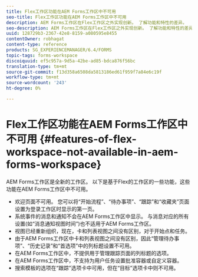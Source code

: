 ```yaml
---
title: Flex工作区功能在AEM Forms工作区中不可用
seo-title: Flex工作区功能在AEM Forms工作区中不可用
description: AEM Forms工作区在Flex工作区之外实现创新。 了解功能和特性的差异。
seo-description: AEM Forms工作区在Flex工作区之外实现创新。 了解功能和特性的差异。
uuid: 128729b3-2367-42e8-8159-a080595e8455
contentOwner: robhagat
content-type: reference
products: SG_EXPERIENCEMANAGER/6.4/FORMS
topic-tags: forms-workspace
discoiquuid: ef5c957a-9d5a-42be-ad85-bdca876f56bc
translation-type: tm+mt
source-git-commit: f13d358a6508da5813186ed61f959f7a84e6c19f
workflow-type: tm+mt
source-wordcount: '243'
ht-degree: 0%

---
```



# Flex工作区功能在AEM Forms工作区中不可用 {#features-of-flex-workspace-not-available-in-aem-forms-workspace}

AEM Forms工作区是全新的工作区。 以下是基于Flex的工作区的一些功能，这些功能在AEM Forms工作区中不可用。

* 欢迎页面不可用。 您可以将“开始流程”、“待办事项”、“跟踪”和“收藏夹”页面设置为登录工作区时显示的第一页。
* 系统事件的消息和通知不会在AEM Forms工作区中显示。 与消息对应的所有设置(如“消息通知视图时间”)也不适用于AEM Forms工作区。
* 视图已经重新组织，现在，卡和列表视图之间没有区别，对于开始点和任务。
* 由于AEM Forms工作区中卡和列表视图之间没有区别，因此“管理待办事项”、“历史记录”和“首选项”中的列标题设置不可用。
* 在AEM Forms工作区中，不提供用于管理跟踪页面的列标题的选项。
* 在AEM Forms工作区中，不支持为用户任务设置批准容器或自定义容器。
* 搜索模板的选项在“跟踪”选项卡中可用，但在“目标”选项卡中则不可用。

